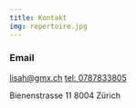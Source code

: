 ```yaml
---
title: Kontakt
img: repertoire.jpg
---
```


### Email
[lisah@gmx.ch](mailto:lisah@gmx.ch)
[tel: 0787833805](tel:+787833805)

Bienenstrasse 11
8004 Zürich
